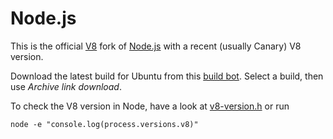 # Node.js

This is the official [V8](https://github.com/v8/v8/wiki) fork of [Node.js](https://github.com/nodejs/node) with a recent (usually Canary) V8 version. 

Download the latest build for Ubuntu from this [build bot](https://build.chromium.org/p/client.v8.fyi/builders/V8%20-%20node.js%20integration). Select a build, then use *Archive link download*.

To check the V8 version in Node, have a look at [v8-version.h](https://github.com/v8/node/blob/vee-eight-lkgr/deps/v8/include/v8-version.h) or run 

```
node -e "console.log(process.versions.v8)"
```

